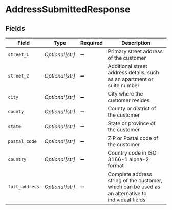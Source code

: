 # AddressSubmittedResponse


## Fields

| Field                                                                                             | Type                                                                                              | Required                                                                                          | Description                                                                                       |
| ------------------------------------------------------------------------------------------------- | ------------------------------------------------------------------------------------------------- | ------------------------------------------------------------------------------------------------- | ------------------------------------------------------------------------------------------------- |
| `street_1`                                                                                        | *Optional[str]*                                                                                   | :heavy_minus_sign:                                                                                | Primary street address of the customer                                                            |
| `street_2`                                                                                        | *Optional[str]*                                                                                   | :heavy_minus_sign:                                                                                | Additional street address details, such as an apartment or suite number                           |
| `city`                                                                                            | *Optional[str]*                                                                                   | :heavy_minus_sign:                                                                                | City where the customer resides                                                                   |
| `county`                                                                                          | *Optional[str]*                                                                                   | :heavy_minus_sign:                                                                                | County or district of the customer                                                                |
| `state`                                                                                           | *Optional[str]*                                                                                   | :heavy_minus_sign:                                                                                | State or province of the customer                                                                 |
| `postal_code`                                                                                     | *Optional[str]*                                                                                   | :heavy_minus_sign:                                                                                | ZIP or Postal code of the customer                                                                |
| `country`                                                                                         | *Optional[str]*                                                                                   | :heavy_minus_sign:                                                                                | Country code in ISO 3166-1 alpha-2 format                                                         |
| `full_address`                                                                                    | *Optional[str]*                                                                                   | :heavy_minus_sign:                                                                                | Complete address string of the customer, which can be used as an alternative to individual fields |